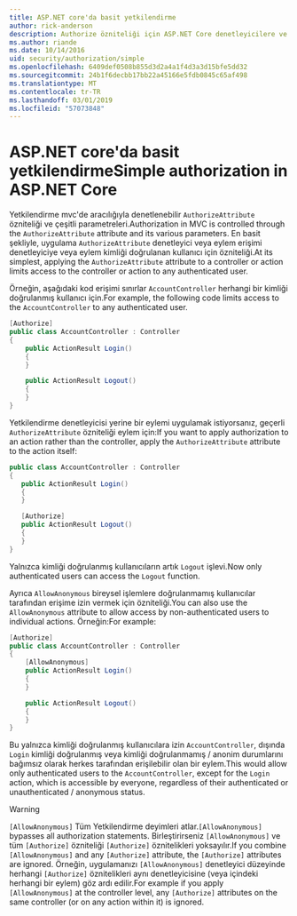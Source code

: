 ```yaml
---
title: ASP.NET core'da basit yetkilendirme
author: rick-anderson
description: Authorize özniteliği için ASP.NET Core denetleyicilere ve eylemlere erişimi kısıtlamak için kullanmayı öğrenin.
ms.author: riande
ms.date: 10/14/2016
uid: security/authorization/simple
ms.openlocfilehash: 6409def0508b855d3d2a4a1f4d3a3d15bfe5dd32
ms.sourcegitcommit: 24b1f6decbb17bb22a45166e5fdb0845c65af498
ms.translationtype: MT
ms.contentlocale: tr-TR
ms.lasthandoff: 03/01/2019
ms.locfileid: "57073848"
---
```

# <a name="simple-authorization-in-aspnet-core"></a><span data-ttu-id="15c29-103">ASP.NET core'da basit yetkilendirme</span><span class="sxs-lookup"><span data-stu-id="15c29-103">Simple authorization in ASP.NET Core</span></span>

<a name="security-authorization-simple"></a>

<span data-ttu-id="15c29-104">Yetkilendirme mvc'de aracılığıyla denetlenebilir `AuthorizeAttribute` özniteliği ve çeşitli parametreleri.</span><span class="sxs-lookup"><span data-stu-id="15c29-104">Authorization in MVC is controlled through the `AuthorizeAttribute` attribute and its various parameters.</span></span> <span data-ttu-id="15c29-105">En basit şekliyle, uygulama `AuthorizeAttribute` denetleyici veya eylem erişimi denetleyiciye veya eylem kimliği doğrulanan kullanıcı için özniteliği.</span><span class="sxs-lookup"><span data-stu-id="15c29-105">At its simplest, applying the `AuthorizeAttribute` attribute to a controller or action limits access to the controller or action to any authenticated user.</span></span>

<span data-ttu-id="15c29-106">Örneğin, aşağıdaki kod erişimi sınırlar `AccountController` herhangi bir kimliği doğrulanmış kullanıcı için.</span><span class="sxs-lookup"><span data-stu-id="15c29-106">For example, the following code limits access to the `AccountController` to any authenticated user.</span></span>

```csharp
[Authorize]
public class AccountController : Controller
{
    public ActionResult Login()
    {
    }

    public ActionResult Logout()
    {
    }
}
```

<span data-ttu-id="15c29-107">Yetkilendirme denetleyicisi yerine bir eylemi uygulamak istiyorsanız, geçerli `AuthorizeAttribute` özniteliği eylem için:</span><span class="sxs-lookup"><span data-stu-id="15c29-107">If you want to apply authorization to an action rather than the controller, apply the `AuthorizeAttribute` attribute to the action itself:</span></span>

```csharp
public class AccountController : Controller
{
   public ActionResult Login()
   {
   }

   [Authorize]
   public ActionResult Logout()
   {
   }
}
```

<span data-ttu-id="15c29-108">Yalnızca kimliği doğrulanmış kullanıcıların artık `Logout` işlevi.</span><span class="sxs-lookup"><span data-stu-id="15c29-108">Now only authenticated users can access the `Logout` function.</span></span>

<span data-ttu-id="15c29-109">Ayrıca `AllowAnonymous` bireysel işlemlere doğrulanmamış kullanıcılar tarafından erişime izin vermek için özniteliği.</span><span class="sxs-lookup"><span data-stu-id="15c29-109">You can also use the `AllowAnonymous` attribute to allow access by non-authenticated users to individual actions.</span></span> <span data-ttu-id="15c29-110">Örneğin:</span><span class="sxs-lookup"><span data-stu-id="15c29-110">For example:</span></span>

```csharp
[Authorize]
public class AccountController : Controller
{
    [AllowAnonymous]
    public ActionResult Login()
    {
    }

    public ActionResult Logout()
    {
    }
}
```

<span data-ttu-id="15c29-111">Bu yalnızca kimliği doğrulanmış kullanıcılara izin `AccountController`, dışında `Login` kimliği doğrulanmış veya kimliği doğrulanmamış / anonim durumlarını bağımsız olarak herkes tarafından erişilebilir olan bir eylem.</span><span class="sxs-lookup"><span data-stu-id="15c29-111">This would allow only authenticated users to the `AccountController`, except for the `Login` action, which is accessible by everyone, regardless of their authenticated or unauthenticated / anonymous status.</span></span>

> [!WARNING]
> <span data-ttu-id="15c29-112">`[AllowAnonymous]` Tüm Yetkilendirme deyimleri atlar.</span><span class="sxs-lookup"><span data-stu-id="15c29-112">`[AllowAnonymous]` bypasses all authorization statements.</span></span> <span data-ttu-id="15c29-113">Birleştirirseniz `[AllowAnonymous]` ve tüm `[Authorize]` özniteliği `[Authorize]` öznitelikleri yoksayılır.</span><span class="sxs-lookup"><span data-stu-id="15c29-113">If you combine `[AllowAnonymous]` and any `[Authorize]` attribute, the `[Authorize]` attributes are ignored.</span></span> <span data-ttu-id="15c29-114">Örneğin, uygulamanızı `[AllowAnonymous]` denetleyici düzeyinde herhangi `[Authorize]` öznitelikleri aynı denetleyicisine (veya içindeki herhangi bir eylem) göz ardı edilir.</span><span class="sxs-lookup"><span data-stu-id="15c29-114">For example if you apply `[AllowAnonymous]` at the controller level, any `[Authorize]` attributes on the same controller (or on any action within it) is ignored.</span></span>

